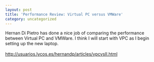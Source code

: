 ```yaml
---
layout: post
title: 'Performance Review: Virtual PC versus VMWare'
category: uncategorized
---
```


Hernan Di Pietro has done a nice job of comparing the performance between Virtual PC and VMWare.  I think I will start with VPC as I begin setting up the new laptop.
<br />
<br /><a href="http://usuarios.lycos.es/hernandp/articles/vpcvsII.html">http://usuarios.lycos.es/hernandp/articles/vpcvsII.html  </a>
